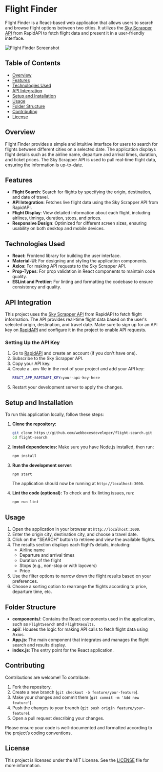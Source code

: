 # Flight Finder

Flight Finder is a React-based web application that allows users to search and browse flight options between two cities. It utilizes the [Sky Scrapper API](https://rapidapi.com/apiheya/api/sky-scrapper) from RapidAPI to fetch flight data and present it in a user-friendly interface.

![Flight Finder Screenshot](./path-to-your-screenshot.png)

## Table of Contents

- [Overview](#overview)
- [Features](#features)
- [Technologies Used](#technologies-used)
- [API Integration](#api-integration)
- [Setup and Installation](#setup-and-installation)
- [Usage](#usage)
- [Folder Structure](#folder-structure)
- [Contributing](#contributing)
- [License](#license)

## Overview

Flight Finder provides a simple and intuitive interface for users to search for flights between different cities on a selected date. The application displays flight details such as the airline name, departure and arrival times, duration, and ticket prices. The Sky Scrapper API is used to pull real-time flight data, ensuring the information is up-to-date.

## Features

- **Flight Search**: Search for flights by specifying the origin, destination, and date of travel.
- **API Integration**: Fetches live flight data using the Sky Scrapper API from RapidAPI.
- **Flight Display**: View detailed information about each flight, including airlines, timings, duration, stops, and prices.
- **Responsive Design**: Optimized for different screen sizes, ensuring usability on both desktop and mobile devices.

## Technologies Used

- **React**: Frontend library for building the user interface.
- **Material-UI**: For designing and styling the application components.
- **Axios**: For making API requests to the Sky Scrapper API.
- **Prop-Types**: For prop validation in React components to maintain code quality.
- **ESLint and Prettier**: For linting and formatting the codebase to ensure consistency and quality.

## API Integration

This project uses the [Sky Scrapper API](https://rapidapi.com/apiheya/api/sky-scrapper) from RapidAPI to fetch flight information. The API provides real-time flight data based on the user's selected origin, destination, and travel date. Make sure to sign up for an API key on [RapidAPI](https://rapidapi.com/) and configure it in the project to enable API requests.

### Setting Up the API Key

1. Go to [RapidAPI](https://rapidapi.com/) and create an account (if you don't have one).
2. Subscribe to the Sky Scrapper API.
3. Copy your API key.
4. Create a `.env` file in the root of your project and add your API key:
    ```bash
    REACT_APP_RAPIDAPI_KEY=your-api-key-here
    ```
5. Restart your development server to apply the changes.

## Setup and Installation

To run this application locally, follow these steps:

1. **Clone the repository:**
    ```bash
    git clone https://github.com/webboxesdeveloper/flight-search.git
    cd flight-search
    ```

2. **Install dependencies:**
    Make sure you have [Node.js](https://nodejs.org/) installed, then run:
    ```bash
    npm install
    ```

3. **Run the development server:**
    ```bash
    npm start
    ```
    The application should now be running at `http://localhost:3000`.

4. **Lint the code (optional):**
    To check and fix linting issues, run:
    ```bash
    npm run lint
    ```

## Usage

1. Open the application in your browser at `http://localhost:3000`.
2. Enter the origin city, destination city, and choose a travel date.
3. Click on the "SEARCH" button to retrieve and view the available flights.
4. The results section displays each flight’s details, including:
   - Airline name
   - Departure and arrival times
   - Duration of the flight
   - Stops (e.g., non-stop or with layovers)
   - Price
5. Use the filter options to narrow down the flight results based on your preferences.
6. Choose a sorting option to rearrange the flights according to price, departure time, etc.

## Folder Structure


- **components/**: Contains the React components used in the application, such as `FlightSearch` and `FlightResults`.
- **api/**: Houses the logic for making API calls to fetch flight data using Axios.
- **App.js**: The main component that integrates and manages the flight search and results display.
- **index.js**: The entry point for the React application.

## Contributing

Contributions are welcome! To contribute:

1. Fork the repository.
2. Create a new branch (`git checkout -b feature/your-feature`).
3. Make your changes and commit them (`git commit -m 'Add new feature'`).
4. Push the changes to your branch (`git push origin feature/your-feature`).
5. Open a pull request describing your changes.

Please ensure your code is well-documented and formatted according to the project’s coding conventions.

## License

This project is licensed under the MIT License. See the [LICENSE](LICENSE) file for more information.
